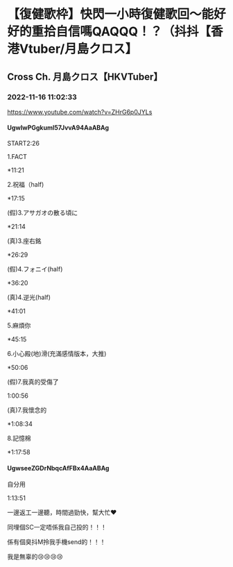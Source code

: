 # 【復健歌枠】快閃一小時復健歌回～能好好的重拾自信嗎QAQQQ！？（抖抖【香港Vtuber/月島クロス】

## Cross Ch. 月島クロス【HKVTuber】

### 2022-11-16 11:02:33

https://www.youtube.com/watch?v=ZHrG6p0JYLs

#### UgwlwPGgkuml57JvvA94AaABAg

START2:26



1.FACT

*11:21



2.祝福（half)

*17:15



(假)3.アサガオの散る頃に

*21:14



(真)3.座右銘

*26:29



(假)4.フォニイ(half)

*36:20



(真)4.逆光(half)

*41:01



5.麻煩你

*45:15



6.小心殿(地)滑(充滿感情版本，大推)

*50:06



(假)7.我真的受傷了

1:00:56



(真)7.我懷念的

*1:08:34



8.記憶棉

*1:17:58



#### UgwseeZGDrNbqcAfFBx4AaABAg

自分用

1:13:51

一邊返工一邊聽，時間過勁快，幫大忙❤

同埋個SC一定唔係我自己投的！！！

係有個臭抖M拎我手機send的！！！

我是無辜的😢😢😢😢

